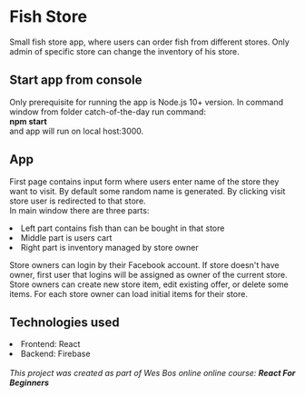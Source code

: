 # Fish Store
Small fish store app, where users can order fish from different stores. Only admin of specific store can change the inventory of his store.


## Start app from console
Only prerequisite for running the app is Node.js 10+ version. 
In command window from folder catch-of-the-day run command: <br><b>npm start</b><br>and app will run on local host:3000.

## App
First page contains input form where users enter name of the store they want to visit. By default some random name is generated. By clicking visit store user is redirected to that store. 
<br>In main window there are three parts:

<li>Left part contains fish than can be bought in that store
<li>Middle part is users cart 
<li>Right part is inventory managed by store owner

Store owners can login by their Facebook account. If store doesn't have owner, first user that logins will be assigned as owner of the current store. <br>Store owners can create new store item, edit existing offer, or delete some items. 
For each store owner can load initial items for their store.
## Technologies used
<li>Frontend: React
<li>Backend: Firebase
<br>
<br>
<i>This project was created as part of Wes Bos online online course: <b>React For Beginners</b></i>